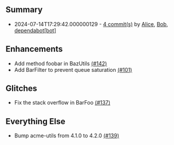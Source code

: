 ## Summary
- 2024-07-14T17:29:42.000000129 - [4 commit(s)](https://fake-github.com/kiwiproject/kiwi-test/compare/1.4.1...v1.4.2) by [Alice](https://fake-github.com/bob42), [Bob](https://fake-github.com/bob42), [dependabot[bot]](https://fake-github.com/apps/dependabot)

## Enhancements
* Add method foobar in BazUtils [(#142)](https://fake-github.com/fakeorg/fakerepo/issues/142)
* Add BarFilter to prevent queue saturation [(#101)](https://fake-github.com/fakeorg/fakerepo/issue/101)

## Glitches
* Fix the stack overflow in BarFoo [(#137)](https://fake-github.com/fakeorg/fakerepo/issue/137)

## Everything Else
* Bump acme-utils from 4.1.0 to 4.2.0 [(#139)](https://fake-github.com/fakeorg/fakerepo/pull/139)
